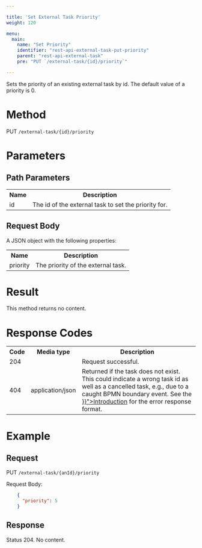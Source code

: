 ```yaml
---

title: 'Set External Task Priority'
weight: 120

menu:
  main:
    name: "Set Priority"
    identifier: "rest-api-external-task-put-priority"
    parent: "rest-api-external-task"
    pre: "PUT `/external-task/{id}/priority`"

---
```



Sets the priority of an existing external task by id. The default value of a priority is 0.


# Method

PUT `/external-task/{id}/priority`

# Parameters

## Path Parameters

<table class="table table-striped">
  <tr>
    <th>Name</th>
    <th>Description</th>
  </tr>
  <tr>
    <td>id</td>
    <td>The id of the external task to set the priority for.</td>
  </tr>
</table>

## Request Body

A JSON object with the following properties:

<table class="table table-striped">
  <tr>
    <th>Name</th>
    <th>Description</th>
  </tr>
  <tr>
    <td>priority</td>
    <td>The priority of the external task.</td>
  </tr>
</table>

# Result

This method returns no content.

# Response Codes

<table class="table table-striped">
  <tr>
    <th>Code</th>
    <th>Media type</th>
    <th>Description</th>
  </tr>
  <tr>
    <td>204</td>
    <td></td>
    <td>Request successful.</td>
  </tr>
  <tr>
    <td>404</td>
    <td>application/json</td>
    <td>Returned if the task does not exist. This could indicate a wrong task id as well as a cancelled task, e.g., due to a caught BPMN boundary event. See the <a href="../../reference/rest/overview/_index.md#error-handling" >}}">Introduction</a> for the error response format.</td>
  </tr>
</table>

# Example

## Request

PUT `/external-task/{anId}/priority`

Request Body:

```json
    {
      "priority": 5
    }
```

## Response

Status 204. No content.
